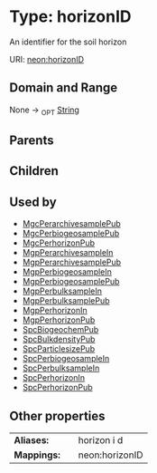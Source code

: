 
# Type: horizonID


An identifier for the soil horizon

URI: [neon:horizonID](https://data.neonscience.org/horizonID)


## Domain and Range

None ->  <sub>OPT</sub> [String](types/String.md)

## Parents


## Children


## Used by

 * [MgcPerarchivesamplePub](MgcPerarchivesamplePub.md)
 * [MgcPerbiogeosamplePub](MgcPerbiogeosamplePub.md)
 * [MgcPerhorizonPub](MgcPerhorizonPub.md)
 * [MgpPerarchivesampleIn](MgpPerarchivesampleIn.md)
 * [MgpPerarchivesamplePub](MgpPerarchivesamplePub.md)
 * [MgpPerbiogeosampleIn](MgpPerbiogeosampleIn.md)
 * [MgpPerbiogeosamplePub](MgpPerbiogeosamplePub.md)
 * [MgpPerbulksampleIn](MgpPerbulksampleIn.md)
 * [MgpPerbulksamplePub](MgpPerbulksamplePub.md)
 * [MgpPerhorizonIn](MgpPerhorizonIn.md)
 * [MgpPerhorizonPub](MgpPerhorizonPub.md)
 * [SpcBiogeochemPub](SpcBiogeochemPub.md)
 * [SpcBulkdensityPub](SpcBulkdensityPub.md)
 * [SpcParticlesizePub](SpcParticlesizePub.md)
 * [SpcPerbiogeosampleIn](SpcPerbiogeosampleIn.md)
 * [SpcPerbulksampleIn](SpcPerbulksampleIn.md)
 * [SpcPerhorizonIn](SpcPerhorizonIn.md)
 * [SpcPerhorizonPub](SpcPerhorizonPub.md)

## Other properties

|  |  |  |
| --- | --- | --- |
| **Aliases:** | | horizon i d |
| **Mappings:** | | neon:horizonID |

